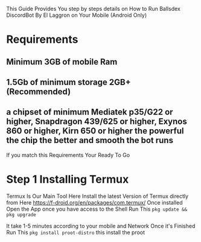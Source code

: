 This Guide Provides You step by steps details on How to Run Ballsdex DiscordBot By El Laggron on Your Mobile (Android Only) 

# Requirements 
## Minimum 3GB of mobile Ram 

## 1.5Gb of minimum storage 2GB+ (Recommended)  

## a chipset of minimum Mediatek p35/G22 or higher, Snapdragon 439/625 or higher, Exynos 860 or higher, Kirn 650 or higher the powerful the chip the better and smooth the bot runs 

If you match this Requirements Your Ready To Go 

# Step 1 Installing Termux 

Termux Is Our Main Tool Here Install the latest Version of Termux directly from Here https://f-droid.org/en/packages/com.termux/ 
Once installed Open the App once you have access to the Shell Run This ``pkg update && pkg upgrade`` 

It take 1-5 minutes according to your mobile and Network Once it's Finished Run This ``pkg install proot-distro`` this install the proot 


